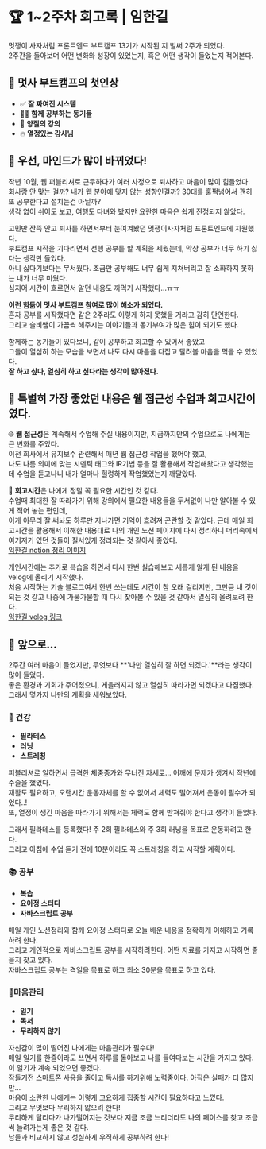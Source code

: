 # 🏆 1~2주차 회고록 | 임한길

멋쟁이 사자처럼 프론트엔드 부트캠프 13기가 시작된 지 벌써 2주가 되었다.  
2주간을 돌아보며 어떤 변화와 성장이 있었는지, 혹은 어떤 생각이 들었는지 적어본다.

## 🎯 멋사 부트캠프의 첫인상

- ✅ **잘 짜여진 시스템**
- 👨‍💻 **함께 공부하는 동기들**
- 🎥 **양질의 강의**
- 🔥 **열정있는 강사님**


## 🧠 우선, 마인드가 많이 바뀌었다!

작년 10월, 웹 퍼블리셔로 근무하다가 여러 사정으로 퇴사하고 마음이 많이 힘들었다.  
회사랑 안 맞는 걸까? 내가 웹 분야에 맞지 않는 성향인걸까? 30대를 훌쩍넘어서 괜히 또 공부한다고 설치는건 아닐까?  
생각 없이 쉬어도 보고, 여행도 다녀와 봤지만 요란한 마음은 쉽게 진정되지 않았다.  


고민만 잔뜩 안고 퇴사를 하면서부터 눈여겨봤던 멋쟁이사자처럼 프론트엔드에 지원했다.  
부트캠프 시작을 기다리면서 선행 공부를 할 계획을 세웠는데, 막상 공부가 너무 하기 싫다는 생각만 들었다.  
아니 싫다기보다는 무서웠다. 조금만 공부해도 너무 쉽게 지쳐버리고 잘 소화하지 못하는 내가 너무 미웠다.  
심지어 시간이 흐르면서 알던 내용도 까먹기 시작했다...ㅠㅠ


**이런 힘듦이 멋사 부트캠프 참여로 많이 해소가 되었다.**  
혼자 공부를 시작했다면 같은 2주라도 이렇게 하지 못했을 거라고 감히 단언한다.  
그리고 슬비쌤이 가끔씩 해주시는 이야기들과 동기부여가 많은 힘이 되기도 했다.


함께하는 동기들이 있다보니, 같이 공부하고 회고할 수 있어서 좋았고  
그들이 열심히 하는 모습을 보면서 나도 다시 마음을 다잡고 달려볼 마음을 먹을 수 있었다.  
**잘 하고 싶다, 열심히 하고 싶다라는 생각이 많아졌다.**


## 📌 특별히 가장 좋았던 내용은 웹 접근성 수업과 회고시간이였다.

🌐 **웹 접근성**은 계속해서 수업해 주실 내용이지만, 지금까지만의 수업으로도 나에게는 큰 변화를 주었다.  
이전 회사에서 유지보수 관련해서 매년 웹 접근성 작업을 했어야 했고,  
나도 나름 의미에 맞는 시멘틱 태그와 IR기법 등을 잘 활용해서 작업해왔다고 생각했는데 수업을 듣고나니 내가 얼마나 헐렁하게 작업했었는지 깨달았다.

📝 **회고시간**은 나에게 정말 꼭 필요한 시간인 것 같다.  
수업때 최대한 잘 따라가기 위해 강의에서 필요한 내용들을 두서없이 나만 알아볼 수 있게 적어 놓는 편인데,  
이게 아무리 잘 써놔도 하루만 지나가면 기억이 흐려져 곤란할 것 같았다.
근데 매일 회고시간을 활용해서 이해한 내용대로 나의 개인 노션 페이지에 다시 정리하니 머리속에서 여기저기 있던 것들이 질서있게 정리되는 것 같아서 좋았다.  
[임한길 notion 정리 이미지](../assets/images/oneway_notion.jpg)

개인시간에는 추가로 복습을 하면서 다시 한번 실습해보고 새롭게 알게 된 내용을 velog에 올리기 시작했다.  
처음 시작하는 기술 블로그여서 한번 쓰는데도 시간이 참 오래 걸리지만, 그만큼 내 것이 되는 것 같고 나중에 가물가물할 때 다시 찾아볼 수 있을 것 같아서 열심히 올려보려 한다.  
[임한길 velog 링크](https://velog.io/@onewayay/posts)


## 🚀 앞으로...

2주간 여러 마음이 들었지만, 무엇보다 **'나만 열심히 잘 하면 되겠다.'**라는 생각이 많이 들었다.  
좋은 환경과 기회가 주어졌으니, 게을러지지 않고 열심히 따라가면 되겠다고 다짐했다.  
그래서 몇가지 나만의 계획을 세워보았다.

### 💪 건강
- **필라테스**
- **러닝**
- **스트레칭**

퍼블리셔로 일하면서 급격한 체중증가와 무너진 자세로... 어깨에 문제가 생겨서 작년에 수술을 했었다.  
재활도 필요하고, 오랜시간 운동자체를 할 수 없어서 체력도 떨어져서 운동이 필수가 되었다..!  
또, 열정이 생긴 마음을 따라가기 위해서는 체력도 함께 받쳐줘야 한다고 생각이 들었다.


그래서 필라테스를 등록했다! 주 2회 필라테스와 주 3회 러닝을 목표로 운동하려고 한다.  
그리고 아침에 수업 듣기 전에 10분이라도 꼭 스트레칭을 하고 시작할 계획이다.

### 📚 공부

- **복습**
- **요아정 스터디**
- **자바스크립트 공부**

매일 개인 노션정리와 함께 요아정 스터디로 오늘 배운 내용을 정확하게 이해하고 기록하려 한다.  
그리고 개인적으로 자바스크립트 공부를 시작하려한다. 어떤 자료를 가지고 시작하면 좋을지 찾고 있다.  
자바스크립트 공부는 격일을 목표로 하고 최소 30분을 목표로 하고 있다. 

### 🌿마음관리

- **일기**
- **독서**
- **무리하지 않기**

자신감이 많이 떨어진 나에게는 마음관리가 필수다!  
매일 일기를 한줄이라도 쓰면서 하루를 돌아보고 나를 들여다보는 시간을 가지고 있다. 이 일기가 계속 되었으면 좋겠다.  
잠들기전 스마트폰 사용을 줄이고 독서를 하기위해 노력중이다. 아직은 실패가 더 많지만...  
마음이 소란한 나에게는 이렇게 고요하게 집중할 시간이 필요하다고 느꼈다.  
그리고 무엇보다 무리하지 않으려 한다!  
무리하게 달리다가 나가떨어지는 것보다 지금 조금 느리더라도 나의 페이스를 찾고 조금씩 늘려가는게 좋은 것 같다.  
남들과 비교하지 않고 성실하게 우직하게 공부하려 한다!